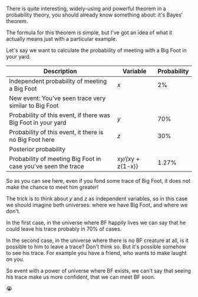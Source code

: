 There is quite interesting, widely-using and powerful theorem in a probability theory, you should already know something about:
it's Bayes' theorem.

The formula for this theorem is simple, but I've got an idea of what it actually means just with a particular example.

Let's say we want to calculate the probability of meeting with a Big Foot in your yard.

| Description | Variable | Probability |
|-------------------|----|----|
| Independent probability of meeting a Big Foot | _x_ | 2% |
| New event: You've seen trace very similar to Big Foot |
| Probability of this event, if there was Big Foot in your yard | _y_ | 70% |
| Probability of this event, it there is no Big Foot here | _z_ | 30% |
| Posterior probability |
| Probability of meeting Big Foot in case you've seen the trace | x*y/(x*y + z(1-x)) | 1.27% |

So as you can see here, even if you fond some trace of Big Foot, it does not make the chance to meet him greater!

The trick is to think about _y_ and _z_ as independent variables, so in this case we should imagine both universes: where we have Big Foot, and where we don't.

In the first case, in the universe where BF happily lives we can say that he could leave his trace probably in 70% of cases.

In the second case, in the universe where there is no BF creature at all, is it possible to him to leave a trace? Don't think so. But it's possible somehow to see his trace. For example you have a friend, who wants to make laught on you.

So event with a power of universe where BF exists, we can't say that seeing his trace make us more confident, that we can meet BF soon.

:sob:
